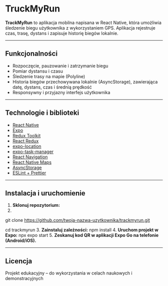# TruckMyRun

**TrackMyRun** to aplikacja mobilna napisana w React Native, która umożliwia śledzenie biegu użytkownika z wykorzystaniem GPS. Aplikacja rejestruje czas, trasę, dystans i zapisuje historię biegów lokalnie.

---

## Funkcjonalności

- Rozpoczęcie, pauzowanie i zatrzymanie biegu
- Pomiar dystansu i czasu
- Śledzenie trasy na mapie (Polyline)
- Historia biegów przechowywana lokalnie (AsyncStorage), zawierająca datę, dystans, czas i średnią prędkość
- Responsywny i przyjazny interfejs użytkownika

---

## Technologie i biblioteki

- [React Native](https://reactnative.dev/)
- [Expo](https://expo.dev/)
- [Redux Toolkit](https://redux-toolkit.js.org/)
- [React Redux](https://react-redux.js.org/)
- [expo-location](https://docs.expo.dev/versions/latest/sdk/location/)
- [expo-task-manager](https://docs.expo.dev/versions/latest/sdk/task-manager/)
- [React Navigation](https://reactnavigation.org/)
- [React Native Maps](https://github.com/react-native-maps/react-native-maps)
- [AsyncStorage](https://react-native-async-storage.github.io/async-storage/)
- [ESLint + Prettier](https://eslint.org/)

---

## Instalacja i uruchomienie

1. **Sklonuj repozytorium:**
2. 
git clone https://github.com/twoja-nazwa-uzytkownika/trackmyrun.git

cd trackmyrun
3. **Zainstaluj zależności:**
npm install 
4. **Uruchom projekt w Expo:**
   npx expo start
5. **Zeskanuj kod QR w aplikacji Expo Go na telefonie (Android/iOS).**
   
---
## Licencja
Projekt edukacyjny – do wykorzystania w celach naukowych i demonstracyjnych

